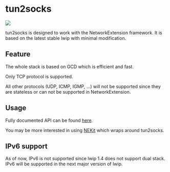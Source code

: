 tun2socks
=========
![](https://travis-ci.org/zhuhaow/tun2socks.svg?branch=master)

tun2socks is designed to work with the NetworkExtension framework. It is based on the latest stable lwip with minimal modification.

Feature
-----
The whole stack is based on GCD which is efficient and fast.

Only TCP protocol is supported.

All other protocols (UDP, ICMP, IGMP, ...) will not be supported since they are stateless or can not be supported in NetworkExtension.

Usage
-----
Fully documented API can be found [here](https://zhuhaow.github.io/tun2socks/).

You may be more interested in using [NEKit](https://github.com/zhuhaow/NEKit) which wraps around tun2socks.

IPv6 support
------------
As of now, IPv6 is not supported since lwip 1.4 does not support dual stack.
IPv6 will be supported in the next major version of lwip.